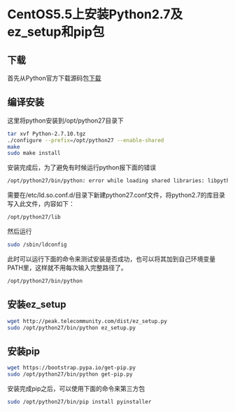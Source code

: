# CentOS5.5上安装Python2.7及ez_setup和pip包

## 下载

首先从Python官方下载源码包[下载](https://www.python.org/ftp/python/2.7.10/Python-2.7.10.tgz)

## 编译安装

这里将python安装到/opt/python27目录下

``` bash
tar xvf Python-2.7.10.tgz
./configure --prefix=/opt/python27 --enable-shared
make
sudo make install
```

安装完成后，为了避免有时候运行python报下面的错误
``` bash
/opt/python27/bin/python: error while loading shared libraries: libpython2.7.so.1.0: cannot open shared object file: No such file or directory
```

需要在/etc/ld.so.conf.d/目录下新建python27.conf文件，将python2.7的库目录写入此文件，内容如下：
``` bash
/opt/python27/lib
```

然后运行
``` bash
sudo /sbin/ldconfig
```

此时可以运行下面的命令来测试安装是否成功，也可以将其加到自己环境变量PATH里，这样就不用每次输入完整路径了。
``` bash
/opt/python27/bin/python
```

## 安装ez_setup
``` bash
wget http://peak.telecommunity.com/dist/ez_setup.py
sudo /opt/python27/bin/python ez_setup.py
```

## 安装pip
``` bash
wget https://bootstrap.pypa.io/get-pip.py
sudo /opt/python27/bin/python get-pip.py
```

安装完成pip之后，可以使用下面的命令来第三方包
``` bash
sudo /opt/python27/bin/pip install pyinstaller
```
